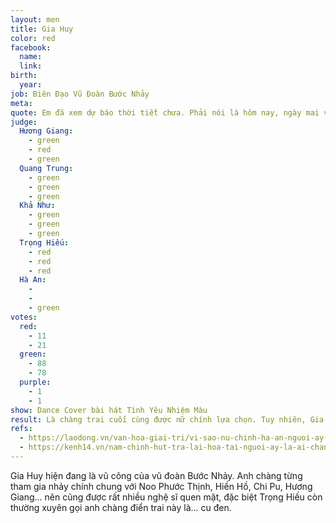 ```yaml
---
layout: men
title: Gia Huy
color: red
facebook:
  name: 
  link: 
birth:
  year: 
job: Biên Đạo Vũ Đoàn Bước Nhảy
meta:
quote: Em đã xem dự báo thời tiết chưa. Phải nói là hôm nay, ngày mai và mai sau nữa, bên cạnh em sẽ luôn có anh đó.
judge:
  Hương Giang:
    - green
    - red
    - green
  Quang Trung:
    - green
    - green
    - green
  Khả Như:
    - green
    - green
    - green
  Trọng Hiếu:
    - red
    - red
    - red
  Hà An:
    -
    -
    - green
votes:
  red:
    - 11
    - 21
  green:
    - 88
    - 78
  purple:
    - 1
    - 1
show: Dance Cover bài hát Tình Yêu Nhiệm Màu
result: Là chàng trai cuối cùng được nữ chính lựa chọn. Tuy nhiên, Gia Huy lại lộ diện với thân phận Đã có chủ nên anh chàng quyết định trả lại Hà An bó hoa vì cảm thấy có lỗi với cô
refs:
  - https://laodong.vn/van-hoa-giai-tri/vi-sao-nu-chinh-ha-an-nguoi-ay-la-ai-bat-khoc-trang-tay-ra-ve-813907.ldo
  - https://kenh14.vn/nam-chinh-hut-tra-lai-hoa-tai-nguoi-ay-la-ai-chang-vu-cong-banh-trai-dang-chuan-tung-de-ban-gai-biet-chuyen-ngoai-tinh-20200619215857794.chn
---
```

Gia Huy hiện đang là vũ công của vũ đoàn Bước Nhảy. Anh chàng từng tham gia nhảy chính chung với Noo Phước Thịnh, Hiền Hồ, Chi Pu, Hương Giang... nên cũng được rất nhiều nghệ sĩ quen mặt, đặc biệt Trọng Hiếu còn thường xuyên gọi anh chàng điển trai này là... cu đen.